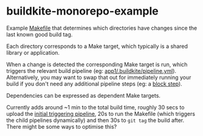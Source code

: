 # buildkite-monorepo-example

Example [Makefile](Makefile) that determines which directories have changes since the last known good build tag.

Each directory corresponds to a Make target, which typically is a shared library or application.
 
When a change is detected the corresponding Make target is run, which triggers the relevant build pipeline (eg: [app1/.buildkite/pipeline.yml](app1/.buildkite/pipeline.yml)). Alternatively, you may want to swap that out for immediately running your build if you don't need any additional pipeline steps (eg: a [block step](https://buildkite.com/docs/pipelines/block-step)).

Dependencies can be expressed as dependent Make targets.

Currently adds around ~1 min to the total build time, roughly 30 secs to upload the [initial triggering pipeline](.buildkite/pipeline.yml), 20s to run the Makefile (which triggers the child pipelines dynamically) and then 30s to `git tag` the build after. There might be some ways to optimise this?
